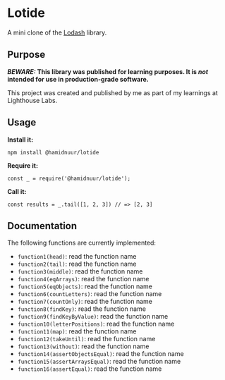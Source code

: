 # Lotide

A mini clone of the [Lodash](https://lodash.com) library.

## Purpose

**_BEWARE:_ This library was published for learning purposes. It is _not_ intended for use in production-grade software.**

This project was created and published by me as part of my learnings at Lighthouse Labs. 

## Usage

**Install it:**

`npm install @hamidnuur/lotide`

**Require it:**

`const _ = require('@hamidnuur/lotide');`

**Call it:**

`const results = _.tail([1, 2, 3]) // => [2, 3]`

## Documentation

The following functions are currently implemented:

* `function1(head)`: read the function name
* `function2(tail)`: read the function name
* `function3(middle)`: read the function name
* `function4(eqArrays)`: read the function name
* `function5(eqObjects)`: read the function name
* `function6(countLetters)`: read the function name
* `function7(countOnly)`: read the function name
* `function8(findKey)`: read the function name
* `function9(findKeyByValue)`: read the function name
* `function10(letterPositions)`: read the function name
* `function11(map)`: read the function name
* `function12(takeUntil)`: read the function name
* `function13(without)`: read the function name
* `function14(assertObjectsEqual)`: read the function name
* `function15(assertArraysEqual)`: read the function name
* `function16(assertEqual)`: read the function name

